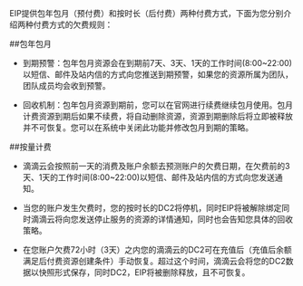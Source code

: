 EIP提供包年包月（预付费）和按时长（后付费）两种付费方式，下面为您分别介绍两种付费方式的欠费规则：


##包年包月

- 到期预警：包年包月资源会在到期前7天、3天、1天的工作时间(8:00~22:00)以短信、邮件及站内信的方式向您推送到期预警，如果您的资源所属为团队，团队成员均会收到预警。

- 回收机制：包年包月资源到期前，您可以在官网进行续费继续包月使用。包月计费资源到期后如果不续费，将自动删除资源，资源到期删除后将立即被释放并不可恢复。您可以在系统中关闭此功能并修改包月到期的策略。

##按量计费

- 滴滴云会按照前一天的消费及账户余额去预测账户的欠费日期，在欠费前的3天、1天的工作时间(8:00~22:00)以短信、邮件及站内信的方式向您发送通知。

- 当您的账户发生欠费时，您的按时长的DC2将停机，同时EIP将被解除绑定同时滴滴云将向您发送停止服务的资源的详情通知，同时也会告知您具体的回收策略。

- 在您账户欠费72小时（3天）之内您的滴滴云的DC2可在充值后（充值后余额满足后付费资源创建条件）手动恢复。超过这个时间，滴滴云会将您的DC2数据以快照形式保存，同时DC2，EIP将被删除释放，且不可恢复。